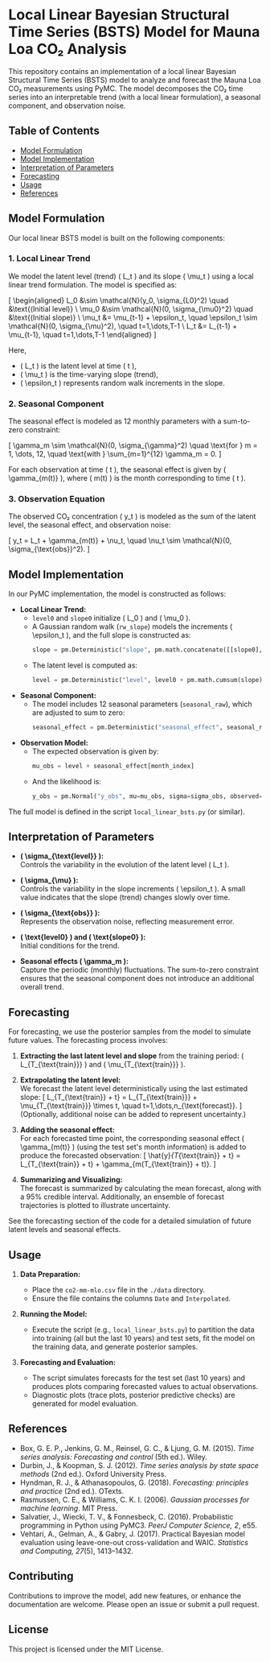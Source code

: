 # Local Linear Bayesian Structural Time Series (BSTS) Model for Mauna Loa CO₂ Analysis

This repository contains an implementation of a local linear Bayesian Structural Time Series (BSTS) model to analyze and forecast the Mauna Loa CO₂ measurements using PyMC. The model decomposes the CO₂ time series into an interpretable trend (with a local linear formulation), a seasonal component, and observation noise.

## Table of Contents

- [Model Formulation](#model-formulation)
- [Model Implementation](#model-implementation)
- [Interpretation of Parameters](#interpretation-of-parameters)
- [Forecasting](#forecasting)
- [Usage](#usage)
- [References](#references)

## Model Formulation

Our local linear BSTS model is built on the following components:

### 1. Local Linear Trend

We model the latent level (trend) \( L_t \) and its slope \( \mu_t \) using a local linear trend formulation. The model is specified as:

\[
\begin{aligned}
L_0 &\sim \mathcal{N}(y_0, \sigma_{L0}^2) \quad &\text{(Initial level)} \\
\mu_0 &\sim \mathcal{N}(0, \sigma_{\mu0}^2) \quad &\text{(Initial slope)} \\
\mu_t &= \mu_{t-1} + \epsilon_t, \quad \epsilon_t \sim \mathcal{N}(0, \sigma_{\mu}^2), \quad t=1,\dots,T-1 \\
L_t &= L_{t-1} + \mu_{t-1}, \quad t=1,\dots,T-1 
\end{aligned}
\]

Here, 
- \( L_t \) is the latent level at time \( t \),
- \( \mu_t \) is the time-varying slope (trend),
- \( \epsilon_t \) represents random walk increments in the slope.

### 2. Seasonal Component

The seasonal effect is modeled as 12 monthly parameters with a sum-to-zero constraint:

\[
\gamma_m \sim \mathcal{N}(0, \sigma_{\gamma}^2) \quad \text{for } m = 1, \dots, 12, \quad \text{with } \sum_{m=1}^{12} \gamma_m = 0.
\]

For each observation at time \( t \), the seasonal effect is given by \( \gamma_{m(t)} \), where \( m(t) \) is the month corresponding to time \( t \).

### 3. Observation Equation

The observed CO₂ concentration \( y_t \) is modeled as the sum of the latent level, the seasonal effect, and observation noise:

\[
y_t = L_t + \gamma_{m(t)} + \nu_t, \quad \nu_t \sim \mathcal{N}(0, \sigma_{\text{obs}}^2).
\]

## Model Implementation

In our PyMC implementation, the model is constructed as follows:

- **Local Linear Trend:**  
  - `level0` and `slope0` initialize \( L_0 \) and \( \mu_0 \).
  - A Gaussian random walk (`rw_slope`) models the increments \( \epsilon_t \), and the full slope is constructed as:
    ```python
    slope = pm.Deterministic("slope", pm.math.concatenate([[slope0], rw_slope]))
    ```
  - The latent level is computed as:
    ```python
    level = pm.Deterministic("level", level0 + pm.math.cumsum(slope))
    ```
- **Seasonal Component:**  
  - The model includes 12 seasonal parameters (`seasonal_raw`), which are adjusted to sum to zero:
    ```python
    seasonal_effect = pm.Deterministic("seasonal_effect", seasonal_raw - pm.math.mean(seasonal_raw))
    ```
- **Observation Model:**  
  - The expected observation is given by:
    ```python
    mu_obs = level + seasonal_effect[month_index]
    ```
  - And the likelihood is:
    ```python
    y_obs = pm.Normal("y_obs", mu=mu_obs, sigma=sigma_obs, observed=y_train)
    ```

The full model is defined in the script `local_linear_bsts.py` (or similar).

## Interpretation of Parameters

- **\( \sigma_{\text{level}} \):**  
  Controls the variability in the evolution of the latent level \( L_t \).

- **\( \sigma_{\mu} \):**  
  Controls the variability in the slope increments \( \epsilon_t \). A small value indicates that the slope (trend) changes slowly over time.

- **\( \sigma_{\text{obs}} \):**  
  Represents the observation noise, reflecting measurement error.

- **\( \text{level0} \) and \( \text{slope0} \):**  
  Initial conditions for the trend.

- **Seasonal effects \( \gamma_m \):**  
  Capture the periodic (monthly) fluctuations. The sum-to-zero constraint ensures that the seasonal component does not introduce an additional overall trend.

## Forecasting

For forecasting, we use the posterior samples from the model to simulate future values. The forecasting process involves:

1. **Extracting the last latent level and slope** from the training period: \( L_{T_{\text{train}}} \) and \( \mu_{T_{\text{train}}} \).

2. **Extrapolating the latent level:**  
   We forecast the latent level deterministically using the last estimated slope:
   \[
   L_{T_{\text{train}} + t} = L_{T_{\text{train}}} + \mu_{T_{\text{train}}} \times t, \quad t=1,\dots,n_{\text{forecast}}.
   \]
   (Optionally, additional noise can be added to represent uncertainty.)

3. **Adding the seasonal effect:**  
   For each forecasted time point, the corresponding seasonal effect \( \gamma_{m(t)} \) (using the test set's month information) is added to produce the forecasted observation:
   \[
   \hat{y}_{T_{\text{train}} + t} = L_{T_{\text{train}} + t} + \gamma_{m(T_{\text{train}} + t)}.
   \]

4. **Summarizing and Visualizing:**  
   The forecast is summarized by calculating the mean forecast, along with a 95% credible interval. Additionally, an ensemble of forecast trajectories is plotted to illustrate uncertainty.

See the forecasting section of the code for a detailed simulation of future latent levels and seasonal effects.

## Usage

1. **Data Preparation:**  
   - Place the `co2-mm-mlo.csv` file in the `./data` directory.
   - Ensure the file contains the columns `Date` and `Interpolated`.

2. **Running the Model:**  
   - Execute the script (e.g., `local_linear_bsts.py`) to partition the data into training (all but the last 10 years) and test sets, fit the model on the training data, and generate posterior samples.

3. **Forecasting and Evaluation:**  
   - The script simulates forecasts for the test set (last 10 years) and produces plots comparing forecasted values to actual observations.
   - Diagnostic plots (trace plots, posterior predictive checks) are generated for model evaluation.

## References

- Box, G. E. P., Jenkins, G. M., Reinsel, G. C., & Ljung, G. M. (2015). *Time series analysis: Forecasting and control* (5th ed.). Wiley.
- Durbin, J., & Koopman, S. J. (2012). *Time series analysis by state space methods* (2nd ed.). Oxford University Press.
- Hyndman, R. J., & Athanasopoulos, G. (2018). *Forecasting: principles and practice* (2nd ed.). OTexts.
- Rasmussen, C. E., & Williams, C. K. I. (2006). *Gaussian processes for machine learning*. MIT Press.
- Salvatier, J., Wiecki, T. V., & Fonnesbeck, C. (2016). Probabilistic programming in Python using PyMC3. *PeerJ Computer Science, 2*, e55.
- Vehtari, A., Gelman, A., & Gabry, J. (2017). Practical Bayesian model evaluation using leave-one-out cross-validation and WAIC. *Statistics and Computing, 27*(5), 1413–1432.

## Contributing

Contributions to improve the model, add new features, or enhance the documentation are welcome. Please open an issue or submit a pull request.

## License

This project is licensed under the MIT License.
